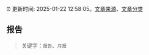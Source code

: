 :alarm_clock: 更新时间: 2025-01-22 12:58:05。[文章来源](/README.md)、[文章分类](/TAGS.md)

## 报告


> 关键字：`报告`、`月报`




